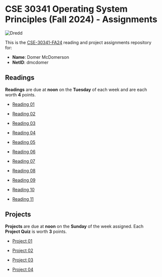 # CSE 30341 Operating System Principles (Fall 2024) - Assignments

![Dredd](https://github.com/nd-cse-30341-fa24/cse-30341-fa24-assignments/workflows/Dredd/badge.svg)

This is the [CSE-30341-FA24] reading and project assignments repository for:

- **Name**:     Domer McDomerson
- **NetID**:    dmcdomer

[CSE-30341-FA24]:   https://www3.nd.edu/~pbui/teaching/cse.30341.fa24/

## Readings

**Readings** are due at **noon** on the **Tuesday** of each week and are each
worth **4** points.

- [Reading 01](https://www3.nd.edu/~pbui/teaching/cse.30341.fa24/reading01.html)

- [Reading 02](https://www3.nd.edu/~pbui/teaching/cse.30341.fa24/reading02.html)

- [Reading 03](https://www3.nd.edu/~pbui/teaching/cse.30341.fa24/reading03.html)

- [Reading 04](https://www3.nd.edu/~pbui/teaching/cse.30341.fa24/reading04.html)

- [Reading 05](https://www3.nd.edu/~pbui/teaching/cse.30341.fa24/reading05.html)

- [Reading 06](https://www3.nd.edu/~pbui/teaching/cse.30341.fa24/reading06.html)

- [Reading 07](https://www3.nd.edu/~pbui/teaching/cse.30341.fa24/reading07.html)

- [Reading 08](https://www3.nd.edu/~pbui/teaching/cse.30341.fa24/reading08.html)

- [Reading 09](https://www3.nd.edu/~pbui/teaching/cse.30341.fa24/reading09.html)

- [Reading 10](https://www3.nd.edu/~pbui/teaching/cse.30341.fa24/reading10.html)

- [Reading 11](https://www3.nd.edu/~pbui/teaching/cse.30341.fa24/reading11.html)

## Projects

**Projects** are due at **noon** on the **Sunday** of the week assigned.
Each **Project Quiz** is worth **3** points.

- [Project 01](https://www3.nd.edu/~pbui/teaching/cse.30341.fa24/project01.html)

- [Project 02](https://www3.nd.edu/~pbui/teaching/cse.30341.fa24/project02.html)

- [Project 03](https://www3.nd.edu/~pbui/teaching/cse.30341.fa24/project03.html)

- [Project 04](https://www3.nd.edu/~pbui/teaching/cse.30341.fa24/project04.html)
